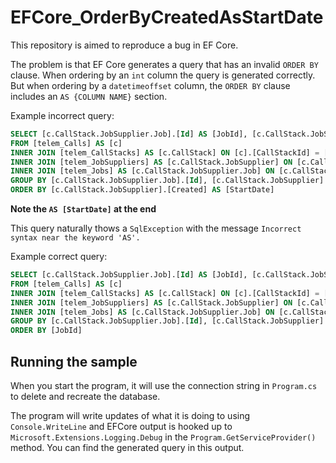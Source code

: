 ﻿# EFCore_OrderByCreatedAsStartDate

This repository is aimed to reproduce a bug in EF Core.

The problem is that EF Core generates a query that has an invalid `ORDER BY` clause. When ordering by an `int` column the query is generated correctly. But when ordering by a `datetimeoffset` column, the `ORDER BY` clause includes an `AS {COLUMN NAME}` section.

Example incorrect query:
``` sql
SELECT [c.CallStack.JobSupplier.Job].[Id] AS [JobId], [c.CallStack.JobSupplier].[Created] AS [StartDate], COUNT(*) AS [CallsMade]
FROM [telem_Calls] AS [c]
INNER JOIN [telem_CallStacks] AS [c.CallStack] ON [c].[CallStackId] = [c.CallStack].[Id]
INNER JOIN [telem_JobSuppliers] AS [c.CallStack.JobSupplier] ON [c.CallStack].[JobSupplierId] = [c.CallStack.JobSupplier].[Id]
INNER JOIN [telem_Jobs] AS [c.CallStack.JobSupplier.Job] ON [c.CallStack.JobSupplier].[JobId] = [c.CallStack.JobSupplier.Job].[Id]
GROUP BY [c.CallStack.JobSupplier.Job].[Id], [c.CallStack.JobSupplier].[Created]
ORDER BY [c.CallStack.JobSupplier].[Created] AS [StartDate]
```

**Note the `AS [StartDate]` at the end**

This query naturally thows a `SqlException` with the message `Incorrect syntax near the keyword 'AS'.`

Example correct query:
``` sql
SELECT [c.CallStack.JobSupplier.Job].[Id] AS [JobId], [c.CallStack.JobSupplier].[Created] AS [StartDate], COUNT(*) AS [CallsMade]
FROM [telem_Calls] AS [c]
INNER JOIN [telem_CallStacks] AS [c.CallStack] ON [c].[CallStackId] = [c.CallStack].[Id]
INNER JOIN [telem_JobSuppliers] AS [c.CallStack.JobSupplier] ON [c.CallStack].[JobSupplierId] = [c.CallStack.JobSupplier].[Id]
INNER JOIN [telem_Jobs] AS [c.CallStack.JobSupplier.Job] ON [c.CallStack.JobSupplier].[JobId] = [c.CallStack.JobSupplier.Job].[Id]
GROUP BY [c.CallStack.JobSupplier.Job].[Id], [c.CallStack.JobSupplier].[Created]
ORDER BY [JobId]
```

## Running the sample
When you start the program, it will use the connection string in `Program.cs` to delete and recreate the database.

The program will write updates of what it is doing to using `Console.WriteLine` and EFCore output is hooked up to `Microsoft.Extensions.Logging.Debug` in the `Program.GetServiceProvider()` method. You can find the generated query in this output.